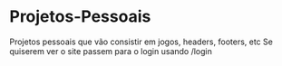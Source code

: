 # Projetos-Pessoais
Projetos pessoais que vão consistir em jogos, headers, footers, etc
Se quiserem ver o site passem para o login usando /login

